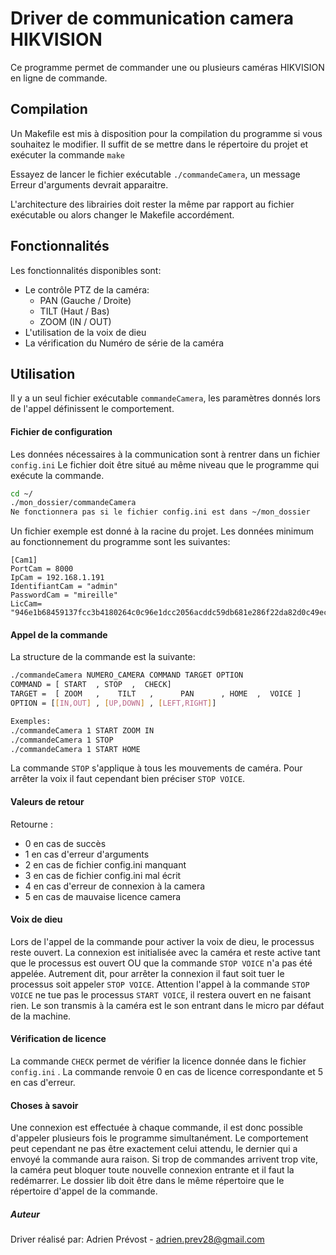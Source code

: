 # Driver de communication camera HIKVISION
Ce programme permet de commander une ou plusieurs caméras HIKVISION en ligne de commande.

## Compilation
Un Makefile est mis à disposition pour la compilation du programme si vous souhaitez le modifier. 
Il suffit de se mettre dans le répertoire du projet et exécuter la commande `make`

Essayez de lancer le fichier exécutable ``./commandeCamera``, un message Erreur d'arguments devrait apparaitre.

L'architecture des librairies doit rester la même par rapport au fichier exécutable ou alors changer le Makefile accordément.
## Fonctionnalités
Les fonctionnalités disponibles sont:
- Le contrôle PTZ de la caméra:
    - PAN (Gauche / Droite)
    - TILT (Haut / Bas)
    - ZOOM (IN / OUT)
- L'utilisation de la voix de dieu
- La vérification du Numéro de série de la caméra

## Utilisation
Il y a un seul fichier exécutable ``commandeCamera``, les paramètres donnés lors de l'appel définissent le comportement.
#### Fichier de configuration
Les données nécessaires à la communication sont à rentrer dans un fichier ``config.ini``
Le fichier doit être situé au même niveau que le programme qui exécute la commande.
```bash
cd ~/
./mon_dossier/commandeCamera
Ne fonctionnera pas si le fichier config.ini est dans ~/mon_dossier 
```
Un fichier exemple est donné à la racine du projet.
Les données minimum au fonctionnement du programme sont les suivantes:
```
[Cam1]
PortCam = 8000
IpCam = 192.168.1.191
IdentifiantCam = "admin"
PasswordCam = "mireille"
LicCam= "946e1b68459137fcc3b4180264c0c96e1dcc2056acddc59db681e286f22da82d0c49ec78d1ff57e888d496acc0f55d5f45dab6fbfc1"
```
#### Appel de la commande
La structure de la commande est la suivante:
```bash
./commandeCamera NUMERO_CAMERA COMMAND TARGET OPTION
COMMAND = [ START  , STOP  ,  CHECK]
TARGET =  [ ZOOM   ,    TILT   ,      PAN      , HOME  ,  VOICE ]
OPTION = [[IN,OUT] , [UP,DOWN] , [LEFT,RIGHT]]

Exemples: 
./commandeCamera 1 START ZOOM IN
./commandeCamera 1 STOP
./commandeCamera 1 START HOME
```
La commande ``STOP`` s'applique à tous les mouvements de caméra.
Pour arrêter la voix il faut cependant bien préciser ``STOP VOICE``.

#### Valeurs de retour
Retourne :
 *   0 en cas de succès
 *   1 en cas d'erreur d'arguments
 *   2 en cas de fichier config.ini manquant
 *   3 en cas de fichier config.ini mal écrit
 *   4 en cas d'erreur de connexion à la camera
 *   5 en cas de mauvaise licence camera

 #### Voix de dieu
 Lors de l'appel de la commande pour activer la voix de dieu, le processus reste ouvert.
 La connexion est initialisée avec la caméra et reste active tant que le processus est ouvert OU que la commande ``STOP VOICE`` n'a pas été appelée.
 Autrement dit, pour arrêter la connexion il faut soit tuer le processus soit appeler ``STOP VOICE``.
 Attention l'appel à la commande ``STOP VOICE`` ne tue pas le processus ``START VOICE``, il restera ouvert en ne faisant rien.
 Le son transmis à la caméra est le son entrant dans le micro par défaut de la machine.

 #### Vérification de licence
La commande ``CHECK`` permet de vérifier la licence donnée dans le fichier ``config.ini`` .
La commande renvoie 0 en cas de licence correspondante et 5 en cas d'erreur.

 #### Choses à savoir
Une connexion est effectuée à chaque commande, il est donc possible d'appeler plusieurs fois le programme simultanément. 
Le comportement peut cependant ne pas être exactement celui attendu, le dernier qui a envoyé la commande aura raison.
Si trop de commandes arrivent trop vite, la caméra peut bloquer toute nouvelle connexion entrante et il faut la redémarrer.
Le dossier lib doit être dans le même répertoire que le répertoire d'appel de la commande.

##### Auteur

Driver réalisé par:
Adrien Prévost - adrien.prev28@gmail.com
